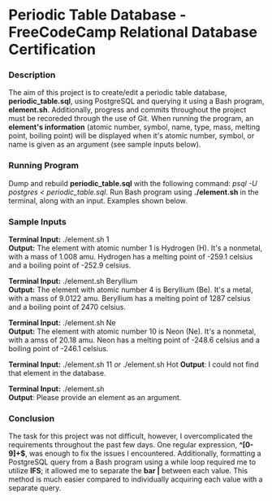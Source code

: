 # Periodic Table Database - FreeCodeCamp Relational Database Certification

### Description
The aim of this project is to create/edit a periodic table database, **periodic_table.sql**, using PostgreSQL and querying it using a Bash program, **element.sh**. Additionally, progress and commits throughout the project must be recoreded through the use of Git. When running the program, an **element's information** (atomic number, symbol, name, type, mass, melting point, boiling point) will be displayed when it's atomic number, symbol, or name is given as an argument (see sample inputs below).

### Running Program
Dump and rebuild **periodic_table.sql** with the following command: *psql -U postgres < periodic_table.sql*. Run Bash program using **./element.sh** in the terminal, along with an input. Examples shown below.

### Sample Inputs
**Terminal Input:** ./element.sh 1  
**Output:** The element with atomic number 1 is Hydrogen (H). It's a nonmetal, with a mass of 1.008 amu. Hydrogen has a melting point of -259.1 celsius and a boiling point of -252.9 celsius.

**Terminal Input:** ./element.sh Beryllium  
**Output:** The element with atomic number 4 is Beryllium (Be). It's a metal, with a mass of 9.0122 amu. Beryllium has a melting point of 1287 celsius and a boiling point of 2470 celsius.

**Terminal Input:** ./element.sh Ne  
**Output:** The element with atomic number 10 is Neon (Ne). It's a nonmetal, with a amss of 20.18 amu. Neon has a melting point of -248.6 celsius and a boiling point of -246.1 celsius.

**Terminal Input:** ./element.sh 11 *or* ./element.sh Hot
**Output**: I could not find that element in the database.

**Terminal Input:** ./element.sh  
**Output**: Please provide an element as an argument.

### Conclusion
The task for this project was not difficult, however, I overcomplicated the requirements throughout the past few days. One regular expression, **^[0-9]+$**, was enough to fix the issues I encountered. Additionally, formatting a PostgreSQL query from a Bash program using a while loop required me to utilize **IFS**; it allowed me to separate the **bar |** between each value. This method is much easier compared to individually acquiring each value with a separate query.
